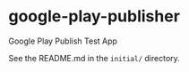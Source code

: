 google-play-publisher
=====================

Google Play Publish Test App

See the README.md in the `initial/` directory.
